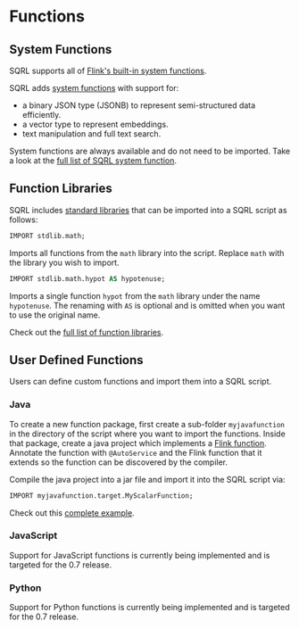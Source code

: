 # Functions

## System Functions

SQRL supports all of [Flink's built-in system functions](https://nightlies.apache.org/flink/flink-docs-release-1.19/docs/dev/table/functions/systemfunctions/).

SQRL adds [system functions](functions-system) with support for:
* a binary JSON type (JSONB) to represent semi-structured data efficiently.
* a vector type to represent embeddings.
* text manipulation and full text search.

System functions are always available and do not need to be imported. Take a look at the [full list of SQRL system function](functions-system).

## Function Libraries

SQRL includes [standard libraries](functions-library) that can be imported into a SQRL script as follows:

```sql
IMPORT stdlib.math;
```
Imports all functions from the `math` library into the script. Replace `math` with the library you wish to import.

```sql
IMPORT stdlib.math.hypot AS hypotenuse;
```
Imports a single function `hypot` from the `math` library under the name `hypotenuse`. The renaming with `AS` is optional and is omitted when you want to use the original name.

Check out the [full list of function libraries](functions-library).


## User Defined Functions

Users can define custom functions and import them into a SQRL script. 

### Java

To create a new function package, first create a sub-folder `myjavafunction` in the directory of the script where you want to import the functions.
Inside that package, create a java project which implements a [Flink function](https://nightlies.apache.org/flink/flink-docs-release-1.19/docs/dev/table/functions/udfs/).
Annotate the function with `@AutoService` and the Flink function that it extends so the function can be discovered by the compiler.

Compile the java project into a jar file and import it into the SQRL script via:
```sql
IMPORT myjavafunction.target.MyScalarFunction;
```

Check out this [complete example](https://github.com/DataSQRL/datasqrl-examples/tree/main/user-defined-function).


### JavaScript

Support for JavaScript functions is currently being implemented and is targeted for the 0.7 release.

### Python

Support for Python functions is currently being implemented and is targeted for the 0.7 release.